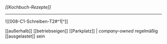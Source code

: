 *[[Kochbuch-Rezepte]]*

---
![[008-C1-Schreiben-T2#^1|^]]


[[außerhalb]]
[[betriebseigen]] [[Parkplatz]] | *company-owned* 
regelmäßig [[ausgelastet]] sein

